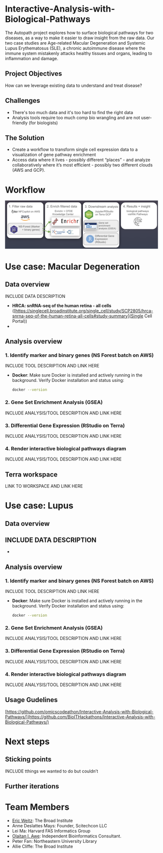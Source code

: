 # Interactive-Analysis-with-Biological-Pathways
The Autopath project explores how to surface biological pathways for two diseases, as a way to make it easier to draw insight from the raw data. Our two case studies are Age-related Macular Degeneration and Systemic Lupus Erythematosus (SLE), a chronic autoimmune disease where the immune system mistakenly attacks healthy tissues and organs, leading to inflammation and damage. 

## Project Objectives        
How can we leverage existing data to understand and treat disease? 

## Challenges 
- There's too much data and it's too hard to find the right data
- Analysis tools require too much comp bio wrangling and are not user-friendly (for biologists)

## The Solution
- Create a workflow to transform single cell expression data to a visualization of gene pathway enrichment
- Access data where it lives - possibly different “places” -  and analyze collaboratively where it’s most efficient - possibly two different clouds (AWS and GCP).

# Workflow 
![General Workflow](https://github.com/BioITHackathons/Interactive-Analysis-with-Biological-Pathways/blob/main/img/biological-pathways-workflow.png)


# Use case: Macular Degeneration 

## Data overview
INCLUDE DATA DESCRIPTION 
- **HRCA: snRNA-seq of the human retina - all cells** ([https://singlecell.broadinstitute.org/single_cell/study/SCP2805/hrca-snrna-seq-of-the-human-retina-all-cells#study-summary](Single Cell Portal))
- 

## Analysis overview

### 1. Identify marker and binary genes (NS Forest batch on AWS)
INCLUDE TOOL DESCRIPTION AND LINK HERE

- **Docker**:
Make sure Docker is installed and actively running in the background.
Verify Docker installation and status using:
  ```bash
  docker --version
  ```

### 2. Gene Set Enrichment Analysis (GSEA) 
INCLUDE ANALYSIS/TOOL DESCRIPTION AND LINK HERE

### 3. Differential Gene Expression (RStudio on Terra)
INCLUDE ANALYSIS/TOOL DESCRIPTION AND LINK HERE

### 4. Render interactive biological pathways diagram
INCLUDE ANALYSIS/TOOL DESCRIPTION AND LINK HERE

## Terra workspace 
LINK TO WORKSPACE AND LINK HERE

# Use case: Lupus 

## Data overview
INCLUDE DATA DESCRIPTION 
- 
- 

## Analysis overview

### 1. Identify marker and binary genes (NS Forest batch on AWS)
INCLUDE TOOL DESCRIPTION AND LINK HERE

- **Docker**:
Make sure Docker is installed and actively running in the background.
Verify Docker installation and status using:
  ```bash
  docker --version
  ```

### 2. Gene Set Enrichment Analysis (GSEA) 
INCLUDE ANALYSIS/TOOL DESCRIPTION AND LINK HERE

### 3. Differential Gene Expression (RStudio on Terra)
INCLUDE ANALYSIS/TOOL DESCRIPTION AND LINK HERE

### 4. Render interactive biological pathways diagram
INCLUDE ANALYSIS/TOOL DESCRIPTION AND LINK HERE

## Usage Gudelines
[https://github.com/omicscodeathon/Interactive-Analysis-with-Biological-Pathways/](https://github.com/BioITHackathons/Interactive-Analysis-with-Biological-Pathways/)

# Next steps 

## Sticking points 

INCLUDE tthings we wanted to do but couldn’t

## Further iterations


#  Team Members
- [Eric Weitz](https://github.com/eweitz): The Broad Institute
- Anne  Deslattes Mays: Founder, Scitechcon LLC
- Lei Ma: Harvard FAS Informatics Group
- [Olaitan I. Awe](https://github.com/laitanawe): Independent Bioinformatics Consultant.
- Peter Fan: Northeastern University Library
- Allie Cliffe: The Broad Institute
